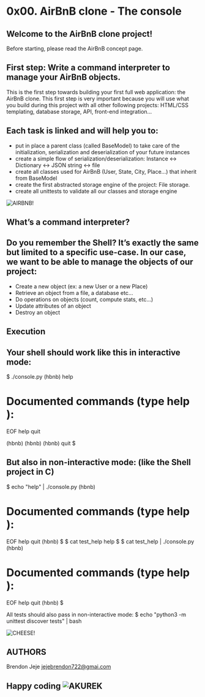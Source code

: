 # 0x00. AirBnB clone - The console

## Welcome to the AirBnB clone project!
Before starting, please read the AirBnB concept page.

## First step: Write a command interpreter to manage your AirBnB objects.
This is the first step towards building your first full web application: the AirBnB clone. This first step is very important because you will use what you build during this project with all other following projects: HTML/CSS templating, database storage, API, front-end integration…

## Each task is linked and will help you to:

- put in place a parent class (called BaseModel) to take care of the initialization, serialization and deserialization of your future instances
- create a simple flow of serialization/deserialization: Instance <-> Dictionary <-> JSON string <-> file
- create all classes used for AirBnB (User, State, City, Place…) that inherit from BaseModel
- create the first abstracted storage engine of the project: File storage.
- create all unittests to validate all our classes and storage engine

![AIRBNB!](https://s3.amazonaws.com/alx-intranet.hbtn.io/uploads/medias/2018/6/65f4a1dd9c51265f49d0.png?X-Amz-Algorithm=AWS4-HMAC-SHA256&X-Amz-Credential=AKIARDDGGGOUSBVO6H7D%2F20240206%2Fus-east-1%2Fs3%2Faws4_request&X-Amz-Date=20240206T193524Z&X-Amz-Expires=86400&X-Amz-SignedHeaders=host&X-Amz-Signature=67432a4202eff52e372532c801cf0e2d532b9a14d8309fe5b2463a4e74634a29)

## What’s a command interpreter?
## Do you remember the Shell? It’s exactly the same but limited to a specific use-case. In our case, we want to be able to manage the objects of our project:

- Create a new object (ex: a new User or a new Place)
- Retrieve an object from a file, a database etc…
- Do operations on objects (count, compute stats, etc…)
- Update attributes of an object
- Destroy an object

## Execution
## Your shell should work like this in interactive mode:

$ ./console.py
(hbnb) help

Documented commands (type help <topic>):
========================================
EOF  help  quit

(hbnb) 
(hbnb) 
(hbnb) quit
$

## But also in non-interactive mode: (like the Shell project in C)

$ echo "help" | ./console.py
(hbnb)

Documented commands (type help <topic>):
========================================
EOF  help  quit
(hbnb) 
$
$ cat test_help
help
$
$ cat test_help | ./console.py
(hbnb)

Documented commands (type help <topic>):
========================================
EOF  help  quit
(hbnb) 
$

All tests should also pass in non-interactive mode: $ echo "python3 -m unittest discover tests" | bash

![CHEESE!](https://s3.amazonaws.com/alx-intranet.hbtn.io/uploads/medias/2018/6/815046647d23428a14ca.png?X-Amz-Algorithm=AWS4-HMAC-SHA256&X-Amz-Credential=AKIARDDGGGOUSBVO6H7D%2F20240206%2Fus-east-1%2Fs3%2Faws4_request&X-Amz-Date=20240206T211943Z&X-Amz-Expires=86400&X-Amz-SignedHeaders=host&X-Amz-Signature=ea727ba4aaff1301048c1d1fd51b72319caca67f05c837af4f07bca6f19bc8ab)

## AUTHORS
Brendon Jeje <jejebrendon722@gmai.com>

## Happy coding ![AKUREK](https://www.codester.com/static/uploads/items/000/021/21656/preview.jpg)
